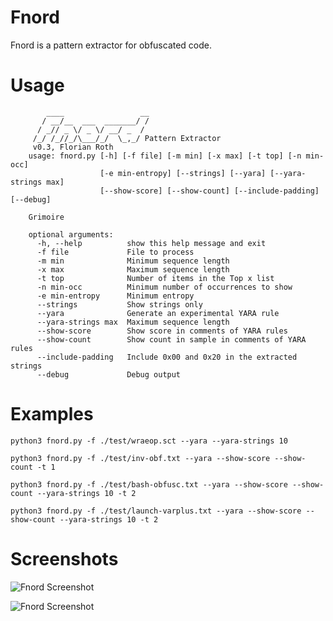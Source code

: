 # Fnord

Fnord is a pattern extractor for obfuscated code.

# Usage

```
        ____                 __
       / __/__  ___  _______/ /
      / _// _ \/ _ \/ __/ _  /
     /_/ /_//_/\___/_/  \_,_/ Pattern Extractor
     v0.3, Florian Roth
    usage: fnord.py [-h] [-f file] [-m min] [-x max] [-t top] [-n min-occ]
                    [-e min-entropy] [--strings] [--yara] [--yara-strings max]
                    [--show-score] [--show-count] [--include-padding] [--debug]

    Grimoire

    optional arguments:
      -h, --help          show this help message and exit
      -f file             File to process
      -m min              Minimum sequence length
      -x max              Maximum sequence length
      -t top              Number of items in the Top x list
      -n min-occ          Minimum number of occurrences to show
      -e min-entropy      Minimum entropy
      --strings           Show strings only
      --yara              Generate an experimental YARA rule
      --yara-strings max  Maximum sequence length
      --show-score        Show score in comments of YARA rules
      --show-count        Show count in sample in comments of YARA rules
      --include-padding   Include 0x00 and 0x20 in the extracted strings
      --debug             Debug output
```

# Examples

```
python3 fnord.py -f ./test/wraeop.sct --yara --yara-strings 10
```

```
python3 fnord.py -f ./test/inv-obf.txt --yara --show-score --show-count -t 1
```

```
python3 fnord.py -f ./test/bash-obfusc.txt --yara --show-score --show-count --yara-strings 10 -t 2
```

```
python3 fnord.py -f ./test/launch-varplus.txt --yara --show-score --show-count --yara-strings 10 -t 2
```

# Screenshots

![Fnord Screenshot](https://github.com/Neo23x0/Fnord/blob/master/screens/fnord1.png "Fnord in action")

![Fnord Screenshot](https://github.com/Neo23x0/Fnord/blob/master/screens/fnord2.png "Fnord in action")
